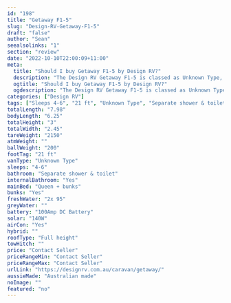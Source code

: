 ```yaml
---
id: "198"
title: "Getaway F1-5"
slug: "Design-RV-Getaway-F1-5"
draft: "false"
author: "Sean"
seealsolinks: "1"
section: "review"
date: "2022-10-10T22:00:09+11:00"
meta:
  title: "Should I buy Getaway F1-5 by Design RV?"
  description: "The Design RV Getaway F1-5 is classed as Unknown Type, and sleeps 4-6 people. It is Australian made and comes in at 21 ft. It generally has Separate shower & toilet."
  ogtitle: "Should I buy Getaway F1-5 by Design RV?"
  ogdescription: "The Design RV Getaway F1-5 is classed as Unknown Type, and sleeps 4-6 people. It is Australian made and comes in at 21 ft. It generally has Separate shower & toilet."
categories: ["Design RV"]
tags: ["Sleeps 4-6", "21 ft", "Unknown Type", "Separate shower & toilet", "Full height", "Price Unknown"]
totalLength: "7.98"
bodyLength: "6.25"
totalHeight: "3"
totalWidth: "2.45"
tareWeight: "2150"
atmWeight: ""
ballWeight: "200"
footTag: "21 ft"
vanType: "Unknown Type"
sleeps: "4-6"
bathroom: "Separate shower & toilet"
internalBathroom: "Yes"
mainBed: "Queen + bunks"
bunks: "Yes"
freshWater: "2x 95"
greyWater: ""
battery: "100Amp DC Battery"
solar: "140W"
airCon: "Yes"
hybrid: ""
roofType: "Full height"
towHitch: ""
price: "Contact Seller"
priceRangeMin: "Contact Seller"
priceRangeMax: "Contact Seller"
urlLink: "https://designrv.com.au/caravan/getaway/"
aussieMade: "Australian made"
noImage: ""
featured: "no"
---
```


